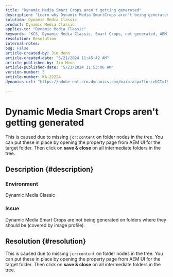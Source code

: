 ```yaml
---
title: "Dynamic Media Smart Crops aren't getting generated"
description: "Learn why Dynamic Media SmartCrops aren't being generated on folders where they should be (covered by image profile)."
solution: Dynamic Media Classic
product: Dynamic Media Classic
applies-to: "Dynamic Media Classic"
keywords: "KCS, Dynamic Media Classic, Smart Crops, not generated, AEM, Adobe Experience Manager, Troubleshooting"
resolution: Resolution
internal-notes: 
bug: False
article-created-by: Jim Menn
article-created-date: "5/21/2024 11:45:42 AM"
article-published-by: Jim Menn
article-published-date: "5/21/2024 11:53:06 AM"
version-number: 3
article-number: KA-22224
dynamics-url: "https://adobe-ent.crm.dynamics.com/main.aspx?forceUCI=1&pagetype=entityrecord&etn=knowledgearticle&id=fc54ada4-6717-ef11-9f8a-6045bd006268"

---
```

# Dynamic Media Smart Crops aren't getting generated


This is caused due to missing `jcr:content` on folder nodes in the tree. You can put these in place by opening the property page from AEM UI for the target folder. Then click on <b>save & close</b> on all intermediate folders in the tree.

## Description {#description}


### Environment

Dynamic Media Classic

### Issue

Dynamic Media Smart Crops are not being generated on folders where they should be (covered by image profile).


## Resolution {#resolution}


This is caused due to missing `jcr:content` on folder nodes in the tree. You can put these in place by opening the property page from AEM UI for the target folder. Then click on <b>save & close</b> on all intermediate folders in the tree.
